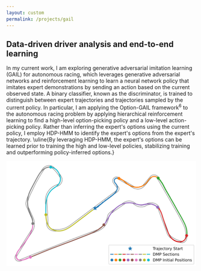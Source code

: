 ```yaml
---
layout: custom
permalink: /projects/gail
---
```





## Data-driven driver analysis and end-to-end learning


In my current work, I am exploring generative adversarial imitation learning (GAIL) for autonomous racing, which leverages generative adversarial networks and reinforcement learning to learn a neural network policy that imitates expert demonstrations by sending an action based on the current observed state. A  binary classifier, known as the discriminator, is trained to distinguish between expert trajectories and trajectories sampled by the current policy. In particular, I am applying the Option-GAIL framework$^6$ to the autonomous racing problem by applying hierarchical reinforcement learning to find a high-level option-picking policy and a low-level action-picking policy. Rather than inferring the expert's options using the current policy, I employ HDP-HMM to identify the expert's options from the expert's trajectory. \uline{By leveraging HDP-HMM, the expert's options can be learned prior to training the high and low-level policies, stabilizing training and outperforming policy-inferred options.}

![Octocat](./figures/sections.svg)

<object data="/figures/annotatedplot.pdf" width="1000" height="1000" type='application/pdf'></object>
